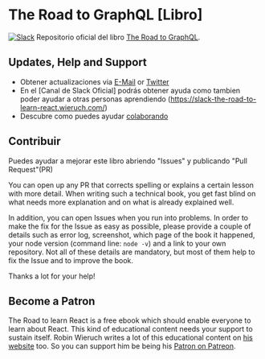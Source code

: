 # The Road to GraphQL [Libro]

[![Slack](https://slack-the-road-to-learn-react.wieruch.com/badge.svg)](https://slack-the-road-to-learn-react.wieruch.com/)
Repositorio oficial del libro [The Road to GraphQL](https://roadtoreact.com/).

## Updates, Help and Support

* Obtener actualizaciones via [E-Mail](https://www.getrevue.co/profile/rwieruch) or [Twitter](https://twitter.com/rwieruch)
* En el [Canal de Slack Oficial] podrás obtener ayuda como tambien poder ayudar a otras personas aprendiendo (https://slack-the-road-to-learn-react.wieruch.com/)
* Descubre como puedes ayudar [colaborando](https://www.robinwieruch.de/about/)

## Contribuir

Puedes ayudar a mejorar este libro abriendo "Issues" y publicando "Pull Request"(PR)


You can open up any PR that corrects spelling or explains a certain lesson with more detail. When writing such a technical book, you get fast blind on what needs more explanation and on what is already explained well.

In addition, you can open Issues when you run into problems. In order to make the fix for the Issue as easy as possible, please provide a couple of details such as error log, screenshot, which page of the book it happened, your node version (command line: `node -v`) and a link to your own repository. Not all of these details are mandatory, but most of them help to fix the Issue and to improve the book.

Thanks a lot for your help!

## Become a Patron

The Road to learn React is a free ebook which should enable everyone to learn about React. This kind of educational content needs your support to sustain itself. Robin Wieruch writes a lot of this educational content on [his website](https://www.robinwieruch.de/) too. So you can support him be being his [Patron on Patreon](https://www.patreon.com/rwieruch).
